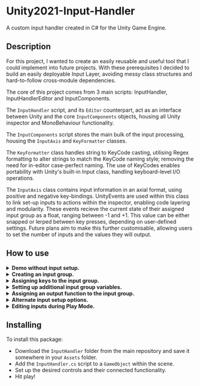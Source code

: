 # Unity2021-Input-Handler
A custom input handler created in C# for the Unity Game Engine.

## Description
For this project, I wanted to create an easily reusable and useful tool that I could implement into future projects. With these prerequisites I decided to build an easily deployable Input Layer, avoiding messy class structures and hard-to-follow cross-module dependencies.

The core of this project comes from 3 main scripts: InputHandler, InputHandlerEditor and InputComponents.

The <code>InputHandler</code> script, and its <code>Editor</code> counterpart, act as an interface between Unity and the core <code>InputComponents</code> objects, housing all Unity inspector and MonoBehaviour functionality.

The <code>InputComponents</code> script stores the main bulk of the input processing, housing the <code>InputAxis</code> and <code>KeyFormatter</code> classes.

The <code>KeyFormatter</code> class handles string to KeyCode casting, utilising Regex formatting to alter strings to match the KeyCode naming style; removing the need for in-editor case-perfect naming. The use of KeyCodes enables portability with Unity's built-in Input class, handling keyboard-level I/O operations.

The <code>InputAxis</code> class contains input information in an axial format, using positive and negative key-bindings. UnityEvents are used within this class to link set-up inputs to actions within the inspector, enabling code layering and modularity. These events recieve the current state of their assigned input group as a float, ranging between -1 and +1. This value can be either snapped or lerped between key presses, depending on user-defined settings. Future plans aim to make this further customisable, allowing users to set the number of inputs and the values they will output.

## How to use
<details><summary><b>Demo without input setup.</b></summary>
  <p>
    Here, the inputs in the demo scene have been removed, resulting in no response to key presses while in play mode.
  </p>
  <img src="https://user-images.githubusercontent.com/23187869/109838525-283f8480-7c3e-11eb-9aac-87c5eca67fd7.gif">
</details>

<details><summary><b>Creating an input group.</b></summary>
  <p>
    To set up controls, first create a new input group inside the <c>InputHandler</c> component.
  </p>
  <img src="https://user-images.githubusercontent.com/23187869/109840233-d5ff6300-7c3f-11eb-80a2-0f4ebb4cef61.gif">
</details>

<details><summary><b>Assigning keys to the input group.</b></summary>
  <p>  
    Add your desired key bindings to this new input group, assigning each a display name and value. 
    The value variable can be either <code>Positive</code> or <code>Negative</code>, representing an output of +1 and -1 respectively whenever the given key is pressed.
  </p>
  <img src="https://user-images.githubusercontent.com/23187869/109860438-11a52780-7c56-11eb-8649-92d1a1219d24.gif">
</details>

<details><summary><b>Setting up additional input group variables.</b></summary>
  <p>
    Next, set up the other input group options by defining values for the <code>Step Size</code> and <code>Can Hold Input</code> variables.
    The <code>Step Size</code> determines how quickly the inputs will lerp from one to another. To make inputs snap, set the step size to 1.
    The <code>Can Hold Input</code> boolean will register inputs when the key is held if set to true, and will only register the key press itself when set to false.
  </p>
  <img src="https://user-images.githubusercontent.com/23187869/109861186-ec64e900-7c56-11eb-8875-8f3255054605.gif">
</details>

<details><summary><b>Assigning an output function to the input group.</b></summary>
  <p>
    Finally, assign a function to the input group that will recieve its output (a float between -1 and +1). 
    Ensure selected functions are from the <code>Dynamic</code> options, otherwise they will not recieve any input data.
  </p>
  <img src="https://user-images.githubusercontent.com/23187869/109858537-dbff3f00-7c53-11eb-984a-84b15ee11b33.gif">
</details>
  
<details><summary><b>Alternate input setup options.</b></summary>
  <p>
    Here, the <code>Jump</code> control should only have one key as an input. 
    This group should have no smoothing, and only call the output function when the key is first pressed. 
    Setting the <code>Keys</code> count to 1 limits the group to only one key, while setting the <code>Step Size</code> to 1 removes any input smoothing. 
    Setting the <code>Can Hold Input</code> variable to false will only call the output function when the key is first pressed.
  </p>
  <img src="https://user-images.githubusercontent.com/23187869/109862528-72356400-7c58-11eb-9b1d-bb6a14847de2.gif">
</details>

<details><summary><b>Editing inputs during Play Mode.</b></summary>
  <p>
    During Play Mode, inputs can be altered with immediate effect. 
    After altering an input, press the Update Input Settings button at the bottom of the <code>Input Handler</code> component.
    To do this programmatically, assigning a string value to the <code>Key.key</code> class variable will assign a new KeyCode to the <code>Key</code> object. 
  </p>
  <img src="https://user-images.githubusercontent.com/23187869/109863732-e7edff80-7c59-11eb-97d2-8e992d3244e9.gif">
  
  <p>
    The demo project contains scripts for generating UI based on the inputs defined at run-time, as well as for modifying those input settings in-game. 
  </p>
  <img src="https://user-images.githubusercontent.com/23187869/110020308-51851100-7d21-11eb-979f-7517ad83e293.gif">

</details>
  
## Installing
To install this package:
- Download the <code>InputHandler</code> folder from the main repository and save it somewhere in your <code>Assets</code> folder.
- Add the <code>InputHandler.cs</code> script to a <code>GameObject</code> within the scene.
- Set up the desired controls and their connected functionality.
- Hit play!
